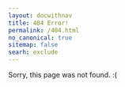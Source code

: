 ```yaml
---
layout: docwithnav
title: 404 Error!
permalink: /404.html
no_canonical: true
sitemap: false
searh: exclude
---
```


Sorry, this page was not found. :(
